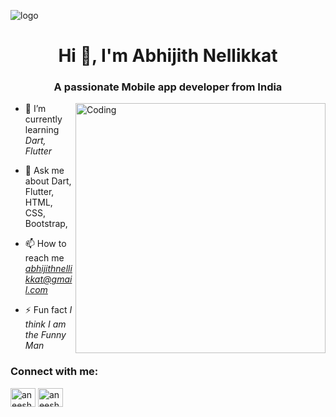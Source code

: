 ![logo](https://media1.giphy.com/media/qgQUggAC3Pfv687qPC/giphy.gif)

<h1 align="center">Hi 👋, I'm Abhijith Nellikkat</h1>
<h3 align="center">A passionate Mobile app developer from India</h3>

<img align="right" alt="Coding" width="400" src="https://cdn.dribbble.com/users/1162077/screenshots/3848914/programmer.gif">



- 🌱 I’m currently learning *Dart, Flutter*

- 💬 Ask me about Dart, Flutter, HTML, CSS, Bootstrap,

- 📫 How to reach me *abhijithnellikkat@gmail.com*

- ⚡ Fun fact *I think I am the Funny Man*

<h3 align="left">Connect with me:</h3>
<p align="left">
<!-- <a href="#" target="blank"><img align="center" src="https://raw.githubusercontent.com/rahuldkjain/github-profile-readme-generator/master/src/images/icons/Social/twitter.svg" alt="aneesh172" height="30" width="40" /></a> -->
<a href="https://www.linkedin.com/in/abhijith-nellikkat-4339ba243/" target="blank"><img align="center" src="https://raw.githubusercontent.com/rahuldkjain/github-profile-readme-generator/master/src/images/icons/Social/linked-in-alt.svg" alt="aneesh devala" height="30" width="40" /></a>
<!-- <a href="#" target="blank"><img align="center" src="https://raw.githubusercontent.com/rahuldkjain/github-profile-readme-generator/master/src/images/icons/Social/stack-overflow.svg" alt="user:19319910" height="30" width="40" /></a>
<a href="#" target="blank"><img align="center" src="https://raw.githubusercontent.com/rahuldkjain/github-profile-readme-generator/master/src/images/icons/Social/facebook.svg" alt="aneesh bin azeez" height="30" width="40" /></a> -->
<a href="https://www.instagram.com/nelli__kadan" target="blank"><img align="center" src="https://raw.githubusercontent.com/rahuldkjain/github-profile-readme-generator/master/src/images/icons/Social/instagram.svg" alt="aneesh_bin_azeez" height="30" width="40" /></a>
<!-- <a href="#" target="blank"><img align="center" src="https://raw.githubusercontent.com/rahuldkjain/github-profile-readme-generator/master/src/images/icons/Social/medium.svg" alt="@aneesh172.ant" height="30" width="40" /></a> -->
</p>
